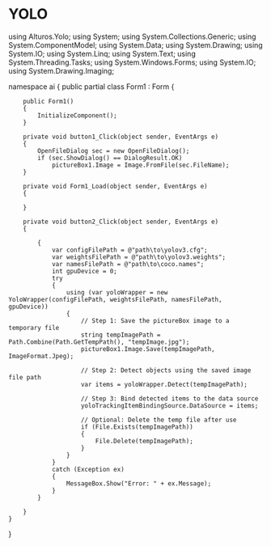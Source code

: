 # YOLO
using Alturos.Yolo;
using System;
using System.Collections.Generic;
using System.ComponentModel;
using System.Data;
using System.Drawing;
using System.IO;
using System.Linq;
using System.Text;
using System.Threading.Tasks;
using System.Windows.Forms;
using System.IO;
using System.Drawing.Imaging;

namespace ai
{
    public partial class Form1 : Form
    {

        public Form1()
        {
            InitializeComponent();
        }

        private void button1_Click(object sender, EventArgs e)
        {
            OpenFileDialog sec = new OpenFileDialog();
            if (sec.ShowDialog() == DialogResult.OK)
                pictureBox1.Image = Image.FromFile(sec.FileName);
        }

        private void Form1_Load(object sender, EventArgs e)
        {

        }

        private void button2_Click(object sender, EventArgs e)
        {
          
            {
                var configFilePath = @"path\to\yolov3.cfg";      
                var weightsFilePath = @"path\to\yolov3.weights";  
                var namesFilePath = @"path\to\coco.names";       
                int gpuDevice = 0;
                try
                {
                    using (var yoloWrapper = new YoloWrapper(configFilePath, weightsFilePath, namesFilePath, gpuDevice))
                    {
                        // Step 1: Save the pictureBox image to a temporary file
                        string tempImagePath = Path.Combine(Path.GetTempPath(), "tempImage.jpg");
                        pictureBox1.Image.Save(tempImagePath, ImageFormat.Jpeg);

                        // Step 2: Detect objects using the saved image file path
                        var items = yoloWrapper.Detect(tempImagePath);

                        // Step 3: Bind detected items to the data source
                        yoloTrackingItemBindingSource.DataSource = items;

                        // Optional: Delete the temp file after use
                        if (File.Exists(tempImagePath))
                        {
                            File.Delete(tempImagePath);
                        }
                    }
                }
                catch (Exception ex)
                {
                    MessageBox.Show("Error: " + ex.Message);
                }
            }
             
        }
    }
}
